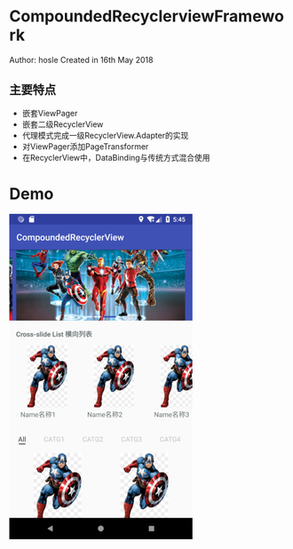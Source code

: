 # CompoundedRecyclerviewFramework

Author: hosle
Created in 16th May 2018

## 主要特点

* 嵌套ViewPager
* 嵌套二级RecyclerView
* 代理模式完成一级RecyclerView.Adapter的实现
* 对ViewPager添加PageTransformer
* 在RecyclerView中，DataBinding与传统方式混合使用

# Demo
![screenshot](./picRes/screenshot.png)


